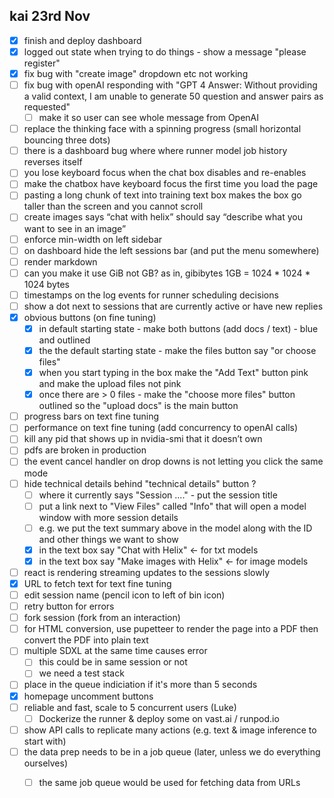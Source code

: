 ## kai 23rd Nov

 - [x] finish and deploy dashboard
 - [x] logged out state when trying to do things - show a message "please register"
 - [x] fix bug with "create image" dropdown etc not working
 - [ ] fix bug with openAI responding with "GPT 4 Answer: Without providing a valid context, I am unable to generate 50 question and answer pairs as requested"
   - [ ] make it so user can see whole message from OpenAI
 - [ ] replace the thinking face with a spinning progress (small horizontal bouncing three dots)
 - [ ] there is a dashboard bug where where runner model job history reverses itself
 - [ ] you lose keyboard focus when the chat box disables and re-enables
 - [ ] make the chatbox have keyboard focus the first time you load the page
 - [ ] pasting a long chunk of text into training text box makes the box go taller than the screen and you cannot scroll
 - [ ] create images says “chat with helix” should say “describe what you want to see in an image”
 - [ ] enforce min-width on left sidebar
 - [ ] on dashboard hide the left sessions bar (and put the menu somewhere)
 - [ ] render markdown
 - [ ] can you make it use GiB not GB? as in, gibibytes 1GB = 1024 * 1024 * 1024 bytes
 - [ ] timestamps on the log events for runner scheduling decisions
 - [ ] show a dot next to sessions that are currently active or have new replies
 - [x] obvious buttons (on fine tuning)
   - [x] in default starting state - make both buttons (add docs / text) - blue and outlined
   - [x] the the default starting state - make the files button say "or choose files"
   - [x] when you start typing in the box make the "Add Text" button pink and make the upload files not pink
   - [x] once there are > 0 files - make the "choose more files" button outlined so the "upload docs" is the main button
 - [ ] progress bars on text fine tuning
 - [ ] performance on text fine tuning (add concurrency to openAI calls)
 - [ ] kill any pid that shows up in nvidia-smi that it doesn’t own
 - [ ] pdfs are broken in production
 - [ ] the event cancel handler on drop downs is not letting you click the same mode
 - [ ] hide technical details behind "technical details" button ?
   - [ ] where it currently says "Session ...." - put the session title
   - [ ] put a link next to "View Files" called "Info" that will open a model window with more session details
   - [ ] e.g. we put the text summary above in the model along with the ID and other things we want to show
   - [x] in the text box say "Chat with Helix" <- for txt models
   - [x] in the text box say "Make images with Helix" <- for image models
 - [ ] react is rendering streaming updates to the sessions slowly
 - [x] URL to fetch text for text fine tuning
 - [ ] edit session name (pencil icon to left of bin icon)
 - [ ] retry button for errors
 - [ ] fork session (fork from an interaction)
 - [ ] for HTML conversion, use pupetteer to render the page into a PDF then convert the PDF into plain text
 - [ ] multiple SDXL at the same time causes error
   - [ ] this could be in same session or not
   - [ ] we need a test stack
 - [ ] place in the queue indiciation if it's more than 5 seconds
 - [x] homepage uncomment buttons
 - [ ] reliable and fast, scale to 5 concurrent users (Luke)
   - [ ] Dockerize the runner & deploy some on vast.ai / runpod.io
 - [ ] show API calls to replicate many actions (e.g. text & image inference to start with)
 - [ ] the data prep needs to be in a job queue (later, unless we do everything ourselves)
   - [ ] the same job queue would be used for fetching data from URLs

 